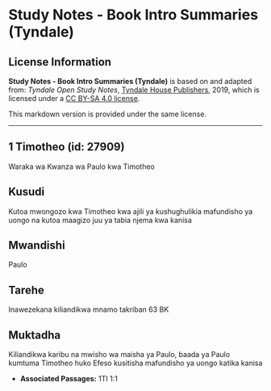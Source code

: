 # Study Notes - Book Intro Summaries (Tyndale)

## License Information

**Study Notes - Book Intro Summaries (Tyndale)** is based on and adapted from: _Tyndale Open Study Notes_, [Tyndale House Publishers](https://tyndaleopenresources.com/), 2019, which is licensed under a [CC BY-SA 4.0 license](https://creativecommons.org/licenses/by-sa/4.0/legalcode.en).

This markdown version is provided under the same license.



--------------------------------

## 1 Timotheo (id: 27909)

Waraka wa Kwanza wa Paulo kwa Timotheo

Kusudi
------

Kutoa mwongozo kwa Timotheo kwa ajili ya kushughulikia mafundisho ya uongo na kutoa maagizo juu ya tabia njema kwa kanisa

Mwandishi
---------

Paulo

Tarehe
------

Inawezekana kiliandikwa mnamo takriban 63 BK

Muktadha
--------

Kiliandikwa karibu na mwisho wa maisha ya Paulo, baada ya Paulo kumtuma Timotheo huko Efeso kusitisha mafundisho ya uongo katika kanisa

* **Associated Passages:** 1TI 1:1

